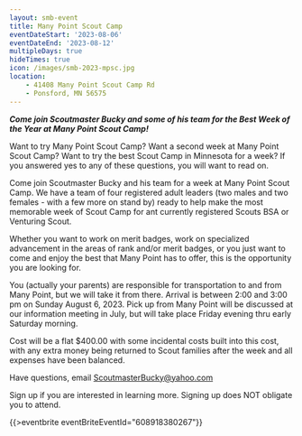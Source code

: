 ```yaml
---
layout: smb-event
title: Many Point Scout Camp
eventDateStart: '2023-08-06'
eventDateEnd: '2023-08-12'
multipleDays: true
hideTimes: true
icon: /images/smb-2023-mpsc.jpg
location:
    - 41408 Many Point Scout Camp Rd
    - Ponsford, MN 56575
---
```


***Come join Scoutmaster Bucky and some of his team for the Best Week of the Year at Many Point Scout Camp!***

Want to try Many Point Scout Camp? Want a second week at Many Point Scout Camp? Want to try the best Scout Camp in Minnesota for a week? If you answered yes to any of these questions, you will want to read on.

Come join Scoutmaster Bucky and his team for a week at Many Point Scout Camp. We have a team of four registered adult leaders (two males and two females - with a few more on stand by) ready to help make the most memorable week of Scout Camp for ant currently registered Scouts BSA or Venturing Scout.

Whether you want to work on merit badges, work on specialized advancement in the areas of rank and/or merit badges, or you just want to come and enjoy the best that Many Point has to offer, this is the opportunity you are looking for.

You (actually your parents) are responsible for transportation to and from Many Point, but we will take it from there. Arrival is between 2:00 and 3:00 pm on Sunday August 6, 2023. Pick up from Many Point will be discussed at our information meeting in July, but will take place Friday evening thru early Saturday morning.

Cost will be a flat $400.00 with some incidental costs built into this cost, with any extra money being returned to Scout families after the week and all expenses have been balanced.

Have questions, email ScoutmasterBucky@yahoo.com

Sign up if you are interested in learning more. Signing up does NOT obligate you to attend.

{{>eventbrite eventBriteEventId="608918380267"}}
